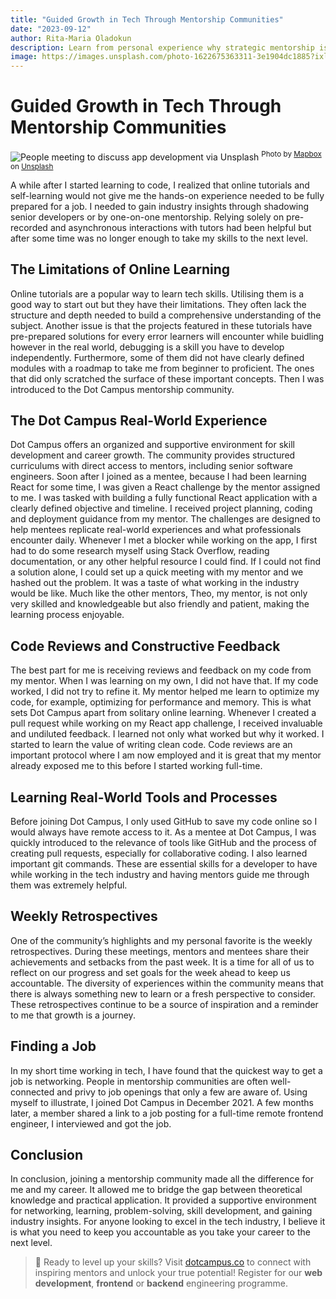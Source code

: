 ```yaml
---
title: "Guided Growth in Tech Through Mentorship Communities"
date: "2023-09-12"
author: Rita-Maria Oladokun
description: Learn from personal experience why strategic mentorship is the missing link between theory and practice in your journey to acquiring a technology skill.
image: https://images.unsplash.com/photo-1622675363311-3e1904dc1885?ixlib=rb-4.0.3&ixid=M3wxMjA3fDB8MHxwaG90by1wYWdlfHx8fGVufDB8fHx8fA%3D%3D&auto=format&fit=crop&w=3270&q=80
---
```

# Guided Growth in Tech Through Mentorship Communities

![People meeting to discuss app development via Unsplash](https://images.unsplash.com/photo-1622675363311-3e1904dc1885?ixlib=rb-4.0.3&ixid=M3wxMjA3fDB8MHxwaG90by1wYWdlfHx8fGVufDB8fHx8fA%3D%3D&auto=format&fit=crop&w=3270&q=80)
<sup>Photo by [Mapbox](https://unsplash.com/@mapbox?utm_source=unsplash&utm_medium=referral&utm_content=creditCopyText) on [Unsplash](https://unsplash.com/photos/ZT5v0puBjZI?utm_source=unsplash&utm_medium=referral&utm_content=creditCopyText)</sup>

A while after I started learning to code, I realized that online tutorials and self-learning would not give me the hands-on experience needed to be fully prepared for a job. I needed to gain industry insights through shadowing senior developers or by one-on-one mentorship. Relying solely on pre-recorded and asynchronous interactions with tutors had been helpful but after some time was no longer enough to take my skills to the next level. 

## The Limitations of Online Learning

Online tutorials are a popular way to learn tech skills. Utilising them is a good way to start out but they have their limitations. They often lack the structure and depth needed to build a comprehensive understanding of the subject. Another issue is that the projects featured in these tutorials have pre-prepared solutions for every error learners will encounter while buidling however in the real world, debugging is a skill you have to develop independently. Furthermore, some of them did not have clearly defined modules with a roadmap to take me from beginner to proficient. The ones that did only scratched the surface of these important concepts. Then I was introduced to the Dot Campus mentorship community. 

## The Dot Campus Real-World Experience
Dot Campus offers an organized and supportive environment for skill development and career growth. The community provides structured curriculums with direct access to mentors, including senior software engineers. Soon after I joined as a mentee, because I had been learning React for some time, I was given a React challenge by the mentor assigned to me. I was tasked with building a fully functional React application with a clearly defined objective and timeline. I received project planning, coding and deployment guidance from my mentor. The challenges are designed to help mentees replicate real-world experiences and what professionals encounter daily. Whenever I met a blocker while working on the app,  I first had to do some research myself using Stack Overflow, reading documentation, or any other helpful resource I could find. If I could not find a solution alone, I could set up a quick meeting with my mentor and we hashed out the problem. It was a taste of what working in the industry would be like. Much like the other mentors, Theo, my mentor, is not only very skilled and knowledgeable but also friendly and patient, making the learning process enjoyable.

## Code Reviews and Constructive Feedback
The best part for me is receiving reviews and feedback on my code from my mentor. When I was learning on my own, I did not have that. If my code worked, I did not try to refine it. My mentor helped me learn to optimize my code, for example, optimizing for performance and memory. This is what sets Dot Campus apart from solitary online learning. Whenever I created a pull request while working on my React app challenge, I received invaluable and undiluted feedback. I learned not only what worked but why it worked. I started to learn the value of writing clean code. Code reviews are an important protocol where I am now employed and it is great that my mentor already exposed me to this before I started working full-time.

## Learning Real-World Tools and Processes
Before joining Dot Campus, I only used GitHub to save my code online so I would always have remote access to it. As a mentee at Dot Campus, I was quickly introduced to the relevance of tools like GitHub and the process of creating pull requests, especially for collaborative coding. I also learned important git commands. These are essential skills for a developer to have while working in the tech industry and having mentors guide me through them was extremely helpful.

## Weekly Retrospectives
One of the community’s highlights and my personal favorite is the weekly retrospectives. During these meetings, mentors and mentees share their achievements and setbacks from the past week. It is a time for all of us to reflect on our progress and set goals for the week ahead to keep us accountable. The diversity of experiences within the community means that there is always something new to learn or a fresh perspective to consider. These retrospectives continue to be a source of inspiration and a reminder to me that growth is a journey.

## Finding a Job
In my short time working in tech, I have found that the quickest way to get a job is networking. People in mentorship communities are often well-connected and privy to job openings that only a few are aware of. Using myself to illustrate, I joined Dot Campus in December 2021. A few months later, a member shared a link to a job posting for a full-time remote frontend engineer, I interviewed and got the job.

## Conclusion
In conclusion, joining a mentorship community made all the difference for me and my career. It allowed me to bridge the gap between theoretical knowledge and practical application. It provided a supportive environment for networking, learning, problem-solving, skill development, and gaining industry insights. For anyone looking to excel in the tech industry, I believe it is what you need to keep you accountable as you take your career to the next level.

   > 📢 Ready to level up your skills? Visit [dotcampus.co](http://dotcampus.co) to connect with inspiring mentors and unlock your true potential! Register for our **web development**, **frontend** or **backend** engineering programme.

